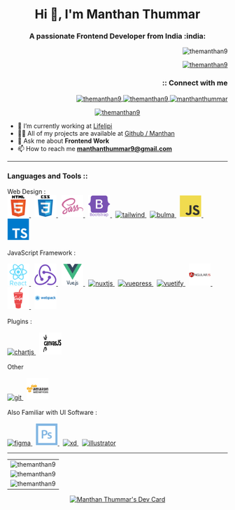 <h1 align="center">Hi 👋, I'm Manthan Thummar</h1>
<h3 align="center">A passionate Frontend Developer from India :india:</h3>
<p align="right">
	<img src="https://komarev.com/ghpvc/?username=themanthan9&label=Profile%20views&color=0e75b6&style=flat"
		alt="themanthan9" />
</p>
<p align="right">
	<a href="https://twitter.com/themanthan9" target="_blank">
		<img src="https://img.shields.io/twitter/follow/themanthan9?logo=twitter&style=for-the-badge"
			alt="themanthan9" />
	</a>
</p>
<h3 align="right">:: Connect with me</h3>
<p align="right">
	<a href="https://join.skype.com/invite/jQkriYsaSa5D" target="_blank">
		<img align="center"
			src="https://raw.githubusercontent.com/rahuldkjain/github-profile-readme-generator/master/src/images/icons/Social/skype.svg"
			alt="themanthan9" height="30" width="50" />
	</a>
	<a href="https://twitter.com/themanthan9" target="_blank">
		<img align="center"
			src="https://raw.githubusercontent.com/rahuldkjain/github-profile-readme-generator/master/src/images/icons/Social/twitter.svg"
			alt="themanthan9" height="30" width="50" />
	</a>
	<a href="https://linkedin.com/in/manthanthummar" target="_blank">
		<img align="center"
			src="https://raw.githubusercontent.com/rahuldkjain/github-profile-readme-generator/master/src/images/icons/Social/linked-in-alt.svg"
			alt="manthanthummar" height="30" width="50" />
	</a>
</p>
<p align="center">
	<a href="https://github.com/ryo-ma/github-profile-trophy">
		<img src="https://github-profile-trophy.vercel.app/?username=themanthan9" alt="themanthan9" />
	</a>
</p>

- 🔭 I’m currently working at [Lifelipi](https://www.lifelipi.com/)
- 👨‍💻 All of my projects are available at [Github / Manthan](https://github.com/themanthan9)
- 💬 Ask me about **Frontend Work**
- 📫 How to reach me **manthanthummar9@gmail.com**

<hr />
<h3 align="left">Languages and Tools ::</h3>
<p align="left">
	Web Design :
	<br />
	<a href="https://www.w3.org/html/" target="_blank" rel="noreferrer">
		<img src="https://raw.githubusercontent.com/devicons/devicon/master/icons/html5/html5-original-wordmark.svg"
			alt="html5" width="50" height="50" />
	</a>&nbsp;
	<a href="https://www.w3schools.com/css/" target="_blank" rel="noreferrer">
		<img src="https://raw.githubusercontent.com/devicons/devicon/master/icons/css3/css3-original-wordmark.svg"
			alt="css3" width="50" height="50" />
	</a>&nbsp;
	<a href="https://sass-lang.com" target="_blank" rel="noreferrer">
		<img src="https://raw.githubusercontent.com/devicons/devicon/master/icons/sass/sass-original.svg" alt="sass"
			width="50" height="50" />
	</a>&nbsp;
	<a href="https://getbootstrap.com" target="_blank" rel="noreferrer">
		<img src="https://raw.githubusercontent.com/devicons/devicon/master/icons/bootstrap/bootstrap-plain-wordmark.svg"
			alt="bootstrap" width="50" height="50" />
	</a>&nbsp;
	<a href="https://tailwindcss.com/" target="_blank" rel="noreferrer">
		<img src="https://www.vectorlogo.zone/logos/tailwindcss/tailwindcss-icon.svg" alt="tailwind" width="50"
			height="50" />
	</a>&nbsp;
	<a href="https://bulma.io/" target="_blank" rel="noreferrer">
		<img src="https://raw.githubusercontent.com/gilbarbara/logos/804dc257b59e144eaca5bc6ffd16949752c6f789/logos/bulma.svg"
			alt="bulma" width="50" height="50" />
	</a>&nbsp;
	<a href="https://developer.mozilla.org/en-US/docs/Web/JavaScript" target="_blank" rel="noreferrer">
		<img src="https://raw.githubusercontent.com/devicons/devicon/master/icons/javascript/javascript-original.svg"
			alt="javascript" width="50" height="50" />
	</a>&nbsp;
	<a href="https://www.typescriptlang.org/" target="_blank" rel="noreferrer">
		<img src="https://raw.githubusercontent.com/devicons/devicon/master/icons/typescript/typescript-original.svg"
			alt="typescript" width="50" height="50" />
	</a>
	<br />
	<br />
	JavaScript Framework :
	<br />
	<br />
	<a href="https://reactjs.org/" target="_blank" rel="noreferrer">
		<img src="https://raw.githubusercontent.com/devicons/devicon/master/icons/react/react-original-wordmark.svg"
			alt="react" width="50" height="50" />
	</a>&nbsp;
	<a href="https://redux.js.org" target="_blank" rel="noreferrer">
		<img src="https://raw.githubusercontent.com/devicons/devicon/master/icons/redux/redux-original.svg" alt="redux"
			width="50" height="50" />
	</a>&nbsp;
	<a href="https://vuejs.org/" target="_blank" rel="noreferrer">
		<img src="https://raw.githubusercontent.com/devicons/devicon/master/icons/vuejs/vuejs-original-wordmark.svg"
			alt="vuejs" width="50" height="50" />
	</a>&nbsp;
	<a href="https://nuxtjs.org/" target="_blank" rel="noreferrer">
		<img src="https://www.vectorlogo.zone/logos/nuxtjs/nuxtjs-icon.svg" alt="nuxtjs" width="50" height="50" />
	</a>&nbsp;
	<a href="https://vuepress.vuejs.org/" target="_blank" rel="noreferrer">
		<img src="https://raw.githubusercontent.com/AliasIO/wappalyzer/master/src/drivers/webextension/images/icons/VuePress.svg"
			alt="vuepress" width="50" height="50" />
	</a>&nbsp;
	<a href="https://vuetifyjs.com/en/" target="_blank" rel="noreferrer">
		<img src="https://bestofjs.org/logos/vuetify.svg" alt="vuetify" width="50" height="50" />
	</a>&nbsp;
	<a href="https://angular.io" target="_blank" rel="noreferrer">
		<img src="https://raw.githubusercontent.com/devicons/devicon/master/icons/angularjs/angularjs-original-wordmark.svg"
			alt="angularjs" width="50" height="50" />
	</a>&nbsp;
	<a href="https://gulpjs.com" target="_blank" rel="noreferrer">
		<img src="https://raw.githubusercontent.com/devicons/devicon/master/icons/gulp/gulp-plain.svg" alt="gulp"
			width="50" height="50" />
	</a>&nbsp;
	<a href="https://webpack.js.org" target="_blank" rel="noreferrer">
		<img src="https://raw.githubusercontent.com/devicons/devicon/d00d0969292a6569d45b06d3f350f463a0107b0d/icons/webpack/webpack-original-wordmark.svg"
			alt="webpack" width="50" height="50" />
	</a>
	<br />
	<br />
	Plugins :
	<br />
	<br />
	<a href="https://www.chartjs.org" target="_blank" rel="noreferrer">
		<img src="https://www.chartjs.org/media/logo-title.svg" alt="chartjs" width="50" height="50" />
	</a>&nbsp;
	<a href="https://canvasjs.com" target="_blank" rel="noreferrer">
		<img src="https://raw.githubusercontent.com/Hardik0307/Hardik0307/master/assets/canvasjs-charts.svg"
			alt="canvasjs" width="50" height="50" />
	</a>
	<br />
	<br />
	Other
	<br />
	<br />
	<a href="https://git-scm.com/" target="_blank" rel="noreferrer">
		<img src="https://www.vectorlogo.zone/logos/git-scm/git-scm-icon.svg" alt="git" width="50" height="50" />
	</a>&nbsp;
	<a href="https://aws.amazon.com" target="_blank" rel="noreferrer">
		<img src="https://raw.githubusercontent.com/devicons/devicon/master/icons/amazonwebservices/amazonwebservices-original-wordmark.svg"
			alt="aws" width="50" height="50" />
	</a>
	<br />
	<br />
	Also Familiar with UI Software :
	<br />
	<br />
	<a href="https://www.figma.com/" target="_blank" rel="noreferrer">
		<img src="https://www.vectorlogo.zone/logos/figma/figma-icon.svg" alt="figma" width="50" height="50" />
	</a>&nbsp;
	<a href="https://www.photoshop.com/en" rel="nofollow">
		<img src="https://raw.githubusercontent.com/devicons/devicon/master/icons/photoshop/photoshop-line.svg"
			alt="photoshop" width="50" height="50">
	</a>&nbsp;
	<a href="https://www.adobe.com/products/xd.html" target="_blank" rel="noreferrer">
		<img src="https://cdn.worldvectorlogo.com/logos/adobe-xd.svg" alt="xd" width="50" height="50" />
	</a>&nbsp;
	<a href="https://www.adobe.com/in/products/illustrator.html" target="_blank" rel="noreferrer">
		<img src="https://www.vectorlogo.zone/logos/adobe_illustrator/adobe_illustrator-icon.svg" alt="illustrator"
			width="50" height="50" />
	</a>
</p>
<hr />
<table align="center" border="0">
	<tr>
		<td align="center"><img
				src="https://github-readme-stats.vercel.app/api/top-langs?username=themanthan9&show_icons=true&locale=en&layout=compact"
				alt="themanthan9" /> </td>
	</tr>
	<tr>
		<td align="center"><img
				src="https://github-readme-stats.vercel.app/api?username=themanthan9&show_icons=true&locale=en"
				alt="themanthan9" /></td>
	</tr>
	<tr>
		<td align="center"><img src="https://github-readme-streak-stats.herokuapp.com/?user=themanthan9&"
				alt="themanthan9" /></td>
	</tr>
</table>

<p align="center">
	<a href="https://app.daily.dev/themanthan9">
		<img src="https://api.daily.dev/devcards/7a8cc7abd21f487a84043b89346b15e8.png?r=43b" width="400" alt="Manthan Thummar's Dev Card"/>
	</a>
</p>
